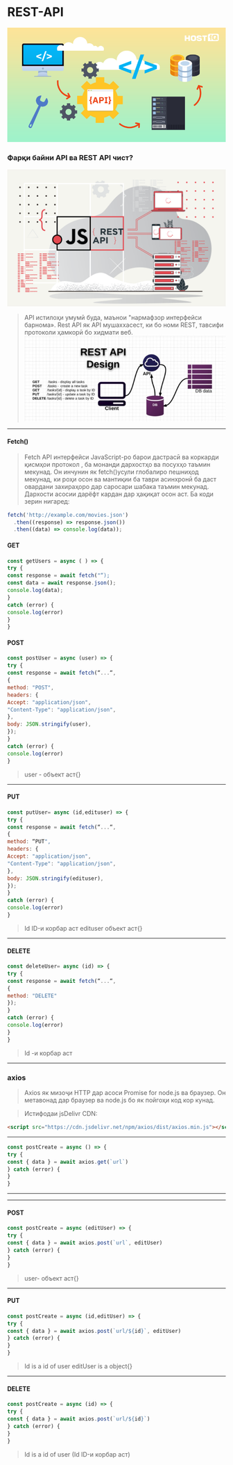 # REST-API

![N|Solid](./imgs/what-is-api.webp)

### Фарқи байни API ва REST API чист?

![N|Solid](./imgs/js-API2.png)

> API истилоҳи умумӣ буда, маънои "нармафзор
> интерфейси барнома».
> Rest API як API мушаххасест, ки бо номи REST,
> тавсифи протоколи ҳамкорӣ бо хидмати веб.
> ![N|Solid](./imgs/Rest_api_2.jpg)

---



#### Fetch()

> Fetch API интерфейси JavaScript-ро барои дастрасӣ ва коркарди қисмҳои протокол , ба монанди дархостҳо ва посухҳо таъмин мекунад. Он инчунин як fetch()усули глобалиро пешниҳод мекунад, ки роҳи осон ва мантиқии ба таври асинхронӣ ба даст овардани захираҳоро дар саросари шабака таъмин мекунад.
> Дархости асосии дарёфт кардан дар ҳақиқат осон аст. Ба коди зерин нигаред:

```js
fetch('http://example.com/movies.json')
  .then((response) => response.json())
  .then((data) => console.log(data));
```

#### GET

```js
const getUsers = async ( ) => {
try {
const response = await fetch("“);
const data = await response.json();
console.log(data);
}
catch (error) {
console.log(error)
}
}
```

#### POST

```js
const postUser = async (user) => {
try {
const response = await fetch(“...“,
{
method: "POST",
headers: {
Accept: "application/json",
"Content-Type": "application/json",
},
body: JSON.stringify(user),
});
}
catch (error) {
console.log(error)
}

```

> user - объект аст{}

---



#### PUT

```js
const putUser= async (id,edituser) => {
try {
const response = await fetch(“...“,
{
method: “PUT",
headers: {
Accept: "application/json",
"Content-Type": "application/json",
},
body: JSON.stringify(edituser),
});
}
catch (error) {
console.log(error)
}
```

> Id ID-и корбар аст
> edituser объект аст{}

---


#### DELETE

```js
const deleteUser= async (id) => {
try {
const response = await fetch(“...“,
{
method: "DELETE"
});
}
catch (error) {
console.log(error)
}
}

```

> Id -и корбар аст

---


### axios

> Axios як мизоҷи HTTP дар асоси Promise for node.js ва
> браузер. Он метавонад дар браузер ва node.js бо як пойгоҳи код кор кунад.

> Истифодаи jsDelivr CDN:

```html
<script src="https://cdn.jsdelivr.net/npm/axios/dist/axios.min.js"></script>
```

---

```js
const postCreate = async () => {
try {
const { data } = await axios.get(`url`)
} catch (error) {
}
}
```

---

---

#### POST

```js
const postCreate = async (editUser) => {
try {
const { data } = await axios.post(`url`, editUser)
} catch (error) {
}
}
```

> user- объект аст{}

---


#### PUT

```js
const postCreate = async (id,editUser) => {
try {
const { data } = await axios.post(`url/${id}`, editUser)
} catch (error) {
}
}
```

> Id is a id of user
> editUser is a object{}

---

#### DELETE

```js
const postCreate = async (id) => {
try {
const { data } = await axios.post(`url/${id}`)
} catch (error) {
}
}
```

> Id is a id of user (Id ID-и корбар аст)
